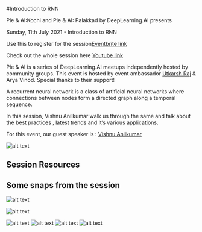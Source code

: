 #Introduction to RNN

Pie & AI:Kochi and Pie & AI: Palakkad by DeepLearning.AI presents 

Sunday, 11th July 2021 - Introduction to RNN


Use this to register for the session[Eventbrite link](https://bit.ly/IntrotoRNN
)

Check out the whole session here [Youtube link]()

Pie & AI is a series of DeepLearning.AI meetups independently hosted by community groups. This event is hosted by event ambassador [Utkarsh Raj](https://voldemortuk.github.io) & Arya Vinod. Special thanks to their support!

A recurrent neural network is a class of artificial neural networks where connections between nodes form a directed graph along a temporal sequence. 

In this session, Vishnu Anilkumar walk us through the same and talk about the best practices , latest trends and it’s various applications.


For this event, our guest speaker is :
[Vishnu Anilkumar]() 

![alt text](https://github.com/voldemortuk/Pie-AI-Sessions/blob/main/Introduction%20to%20RNN/Session_RNN.jpeg)


## Session Resources 



## Some snaps from the session

![alt text](https://github.com/voldemortuk/Pie-AI-Sessions/blob/main/Introduction%20to%20RNN/first.png)


![alt text](https://github.com/voldemortuk/Pie-AI-Sessions/blob/main/Introduction%20to%20RNN/two.png)


![alt text](https://github.com/voldemortuk/Pie-AI-Sessions/blob/main/Introduction%20to%20RNN/three.png)
![alt text](https://github.com/voldemortuk/Pie-AI-Sessions/blob/main/Introduction%20to%20RNN/fourth.png)
![alt text](https://github.com/voldemortuk/Pie-AI-Sessions/blob/main/Introduction%20to%20RNN/fifth.png)
![alt text](https://github.com/voldemortuk/Pie-AI-Sessions/blob/main/Introduction%20to%20RNN/sixth.png)
